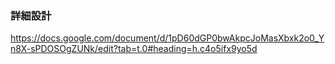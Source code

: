 ### 詳細設計
https://docs.google.com/document/d/1pD60dGP0bwAkpcJoMasXbxk2o0_Yn8X-sPDOSOgZUNk/edit?tab=t.0#heading=h.c4o5ifx9yo5d